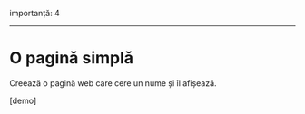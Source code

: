importanță: 4

---

# O pagină simplă

Creează o pagină web care cere un nume și îl afișează.

[demo]
